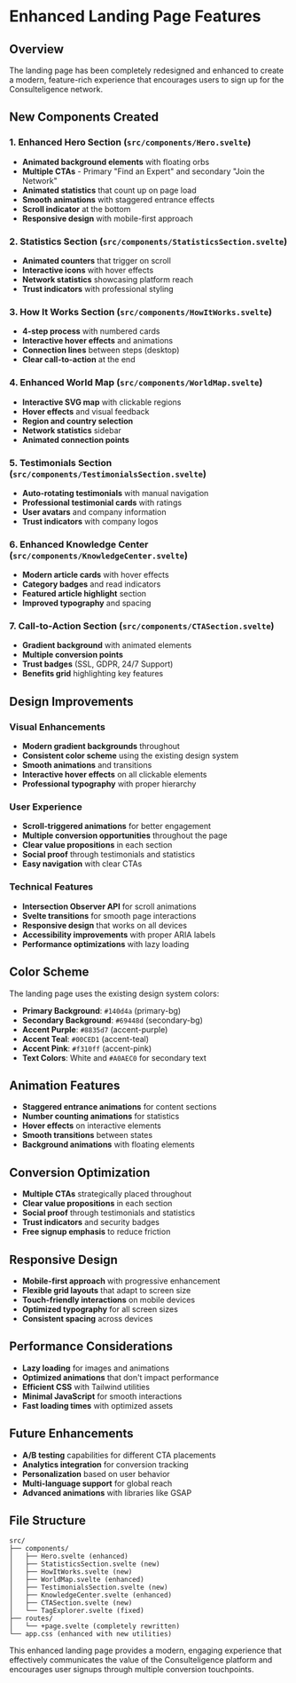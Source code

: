# Enhanced Landing Page Features

## Overview
The landing page has been completely redesigned and enhanced to create a modern, feature-rich experience that encourages users to sign up for the Consulteligence network.

## New Components Created

### 1. Enhanced Hero Section (`src/components/Hero.svelte`)
- **Animated background elements** with floating orbs
- **Multiple CTAs** - Primary "Find an Expert" and secondary "Join the Network"
- **Animated statistics** that count up on page load
- **Smooth animations** with staggered entrance effects
- **Scroll indicator** at the bottom
- **Responsive design** with mobile-first approach

### 2. Statistics Section (`src/components/StatisticsSection.svelte`)
- **Animated counters** that trigger on scroll
- **Interactive icons** with hover effects
- **Network statistics** showcasing platform reach
- **Trust indicators** with professional styling

### 3. How It Works Section (`src/components/HowItWorks.svelte`)
- **4-step process** with numbered cards
- **Interactive hover effects** and animations
- **Connection lines** between steps (desktop)
- **Clear call-to-action** at the end

### 4. Enhanced World Map (`src/components/WorldMap.svelte`)
- **Interactive SVG map** with clickable regions
- **Hover effects** and visual feedback
- **Region and country selection**
- **Network statistics** sidebar
- **Animated connection points**

### 5. Testimonials Section (`src/components/TestimonialsSection.svelte`)
- **Auto-rotating testimonials** with manual navigation
- **Professional testimonial cards** with ratings
- **User avatars** and company information
- **Trust indicators** with company logos

### 6. Enhanced Knowledge Center (`src/components/KnowledgeCenter.svelte`)
- **Modern article cards** with hover effects
- **Category badges** and read indicators
- **Featured article highlight** section
- **Improved typography** and spacing

### 7. Call-to-Action Section (`src/components/CTASection.svelte`)
- **Gradient background** with animated elements
- **Multiple conversion points**
- **Trust badges** (SSL, GDPR, 24/7 Support)
- **Benefits grid** highlighting key features

## Design Improvements

### Visual Enhancements
- **Modern gradient backgrounds** throughout
- **Consistent color scheme** using the existing design system
- **Smooth animations** and transitions
- **Interactive hover effects** on all clickable elements
- **Professional typography** with proper hierarchy

### User Experience
- **Scroll-triggered animations** for better engagement
- **Multiple conversion opportunities** throughout the page
- **Clear value propositions** in each section
- **Social proof** through testimonials and statistics
- **Easy navigation** with clear CTAs

### Technical Features
- **Intersection Observer API** for scroll animations
- **Svelte transitions** for smooth page interactions
- **Responsive design** that works on all devices
- **Accessibility improvements** with proper ARIA labels
- **Performance optimizations** with lazy loading

## Color Scheme
The landing page uses the existing design system colors:
- **Primary Background**: `#140d4a` (primary-bg)
- **Secondary Background**: `#69448d` (secondary-bg)
- **Accent Purple**: `#8835d7` (accent-purple)
- **Accent Teal**: `#00CED1` (accent-teal)
- **Accent Pink**: `#f310ff` (accent-pink)
- **Text Colors**: White and `#A0AEC0` for secondary text

## Animation Features
- **Staggered entrance animations** for content sections
- **Number counting animations** for statistics
- **Hover effects** on interactive elements
- **Smooth transitions** between states
- **Background animations** with floating elements

## Conversion Optimization
- **Multiple CTAs** strategically placed throughout
- **Clear value propositions** in each section
- **Social proof** through testimonials and statistics
- **Trust indicators** and security badges
- **Free signup emphasis** to reduce friction

## Responsive Design
- **Mobile-first approach** with progressive enhancement
- **Flexible grid layouts** that adapt to screen size
- **Touch-friendly interactions** on mobile devices
- **Optimized typography** for all screen sizes
- **Consistent spacing** across devices

## Performance Considerations
- **Lazy loading** for images and animations
- **Optimized animations** that don't impact performance
- **Efficient CSS** with Tailwind utilities
- **Minimal JavaScript** for smooth interactions
- **Fast loading times** with optimized assets

## Future Enhancements
- **A/B testing** capabilities for different CTA placements
- **Analytics integration** for conversion tracking
- **Personalization** based on user behavior
- **Multi-language support** for global reach
- **Advanced animations** with libraries like GSAP

## File Structure
```
src/
├── components/
│   ├── Hero.svelte (enhanced)
│   ├── StatisticsSection.svelte (new)
│   ├── HowItWorks.svelte (new)
│   ├── WorldMap.svelte (enhanced)
│   ├── TestimonialsSection.svelte (new)
│   ├── KnowledgeCenter.svelte (enhanced)
│   ├── CTASection.svelte (new)
│   └── TagExplorer.svelte (fixed)
├── routes/
│   └── +page.svelte (completely rewritten)
└── app.css (enhanced with new utilities)
```

This enhanced landing page provides a modern, engaging experience that effectively communicates the value of the Consulteligence platform and encourages user signups through multiple conversion touchpoints.